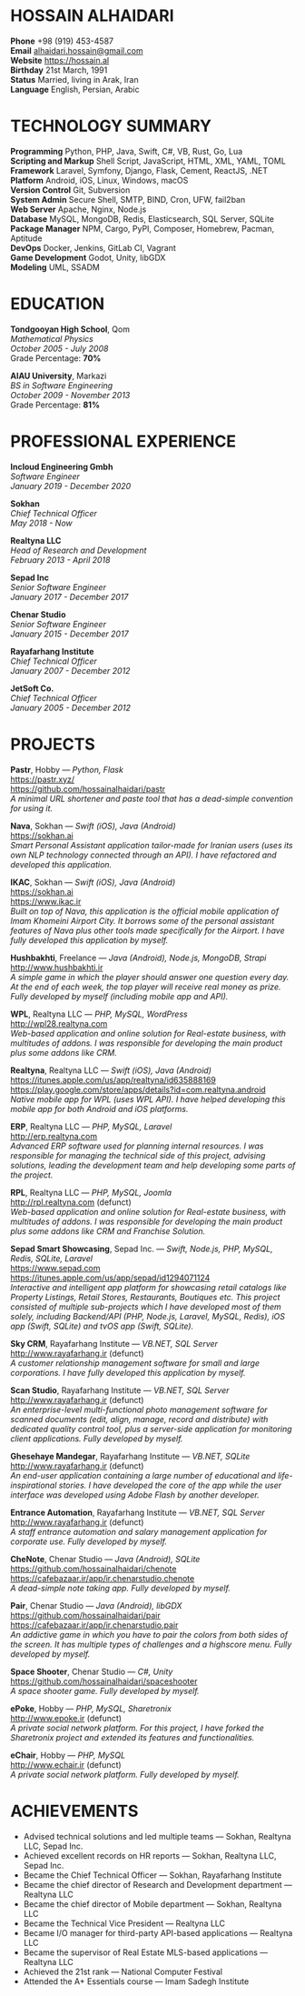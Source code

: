 # HOSSAIN ALHAIDARI
**Phone** +98 (919) 453-4587  
**Email** alhaidari.hossain@gmail.com  
**Website** https://hossain.al  
**Birthday** 21st March, 1991  
**Status** Married, living in Arak, Iran  
**Language** English, Persian, Arabic

# TECHNOLOGY SUMMARY
**Programming** Python, PHP, Java, Swift, C#, VB, Rust, Go, Lua  
**Scripting and Markup** Shell Script, JavaScript, HTML, XML, YAML, TOML  
**Framework** Laravel, Symfony, Django, Flask, Cement, ReactJS, .NET  
**Platform** Android, iOS, Linux, Windows, macOS  
**Version Control** Git, Subversion  
**System Admin** Secure Shell, SMTP, BIND, Cron, UFW, fail2ban  
**Web Server** Apache, Nginx, Node.js  
**Database** MySQL, MongoDB, Redis, Elasticsearch, SQL Server, SQLite  
**Package Manager** NPM, Cargo, PyPI, Composer, Homebrew, Pacman, Aptitude  
**DevOps** Docker, Jenkins, GitLab CI, Vagrant  
**Game Development** Godot, Unity, libGDX  
**Modeling** UML, SSADM

# EDUCATION
**Tondgooyan High School**, Qom  
*Mathematical Physics*  
*October 2005 - July 2008*  
Grade Percentage: **70%**

**AIAU University**, Markazi  
*BS in Software Engineering*  
*October 2009 - November 2013*  
Grade Percentage: **81%**

# PROFESSIONAL EXPERIENCE
**Incloud Engineering Gmbh**  
*Software Engineer*  
*January 2019 - December 2020*  

**Sokhan**  
*Chief Technical Officer*  
*May 2018 - Now*  

**Realtyna LLC**  
*Head of Research and Development*  
*February 2013 - April 2018*  

**Sepad Inc**  
*Senior Software Engineer*  
*January 2017 - December 2017*  

**Chenar Studio**  
*Senior Software Engineer*  
*January 2015 - December 2017*  

**Rayafarhang Institute**  
*Chief Technical Officer*  
*January 2007 - December 2012*  

**JetSoft Co.**  
*Chief Technical Officer*  
*January 2005 - December 2012*

# PROJECTS
**Pastr**, Hobby — *Python, Flask*  
https://pastr.xyz/  
https://github.com/hossainalhaidari/pastr  
*A minimal URL shortener and paste tool that has a dead-simple convention for using it.*  

**Nava**, Sokhan — *Swift (iOS), Java (Android)*  
https://sokhan.ai  
*Smart Personal Assistant application tailor-made for Iranian users (uses its own NLP technology connected through an API). I have refactored and developed this application.*  

**IKAC**, Sokhan — *Swift (iOS), Java (Android)*  
https://sokhan.ai  
https://www.ikac.ir  
*Built on top of Nava, this application is the official mobile application of Imam Khomeini Airport City. It borrows some of the personal assistant features of Nava plus other tools made specifically for the Airport. I have fully developed this application by myself.*  

**Hushbakhti**, Freelance — *Java (Android), Node.js, MongoDB, Strapi*  
http://www.hushbakhti.ir  
*A simple game in which the player should  answer one question every day. At the end of each week, the top player will receive real money as prize. Fully developed by myself (including mobile app and API).*  

**WPL**, Realtyna LLC — *PHP, MySQL, WordPress*  
http://wpl28.realtyna.com  
*Web-based application and online solution for Real-estate business, with multitudes of addons. I was responsible for developing the main product plus some addons like CRM.*  

**Realtyna**, Realtyna LLC — *Swift (iOS), Java (Android)*  
https://itunes.apple.com/us/app/realtyna/id635888169  
https://play.google.com/store/apps/details?id=com.realtyna.android  
*Native mobile app for WPL (uses WPL API). I have helped developing this mobile app for both Android and iOS platforms.*  

**ERP**, Realtyna LLC — *PHP, MySQL, Laravel*  
http://erp.realtyna.com  
*Advanced ERP software used for planning internal resources. I was responsible for managing the technical side of this project, advising solutions, leading the development team and help developing some parts of the project.*  

**RPL**, Realtyna LLC — *PHP, MySQL, Joomla*  
http://rpl.realtyna.com (defunct)  
*Web-based application and online solution for Real-estate business, with multitudes of addons. I was responsible for developing the main product plus some addons like CRM and Franchise Solution.*  

**Sepad Smart Showcasing**, Sepad Inc. — *Swift, Node.js, PHP, MySQL, Redis, SQLite, Laravel*  
https://www.sepad.com  
https://itunes.apple.com/us/app/sepad/id1294071124  
*Interactive and intelligent app platform for showcasing retail catalogs like Property Listings, Retail Stores, Restaurants, Boutiques etc. This project consisted of multiple sub-projects which I have developed most of them solely, including Backend/API (PHP, Node.js, Laravel, MySQL, Redis), iOS app (Swift, SQLite) and tvOS app (Swift, SQLite).*  

**Sky CRM**, Rayafarhang Institute — *VB.NET, SQL Server*  
http://www.rayafarhang.ir (defunct)  
*A customer relationship management software for small and large corporations. I have fully developed this application by myself.*  

**Scan Studio**, Rayafarhang Institute — *VB.NET, SQL Server*  
http://www.rayafarhang.ir (defunct)  
*An enterprise-level multi-functional photo management software for scanned documents (edit, align, manage, record and distribute) with dedicated quality control tool, plus a server-side application for monitoring client applications. Fully developed by myself.*  

**Ghesehaye Mandegar**, Rayafarhang Institute — *VB.NET, SQLite*  
http://www.rayafarhang.ir (defunct)  
*An end-user application containing a large number of educational and life-inspirational stories. I have developed the core of the app while the user interface was developed using Adobe Flash by another developer.*  

**Entrance Automation**, Rayafarhang Institute — *VB.NET, SQL Server*  
http://www.rayafarhang.ir (defunct)  
*A staff entrance automation and salary management application for corporate use. Fully developed by myself.*  

**CheNote**, Chenar Studio — *Java (Android), SQLite*  
https://github.com/hossainalhaidari/chenote  
https://cafebazaar.ir/app/ir.chenarstudio.chenote  
*A dead-simple note taking app. Fully developed by myself.*  

**Pair**, Chenar Studio — *Java (Android), libGDX*  
https://github.com/hossainalhaidari/pair  
https://cafebazaar.ir/app/ir.chenarstudio.pair  
*An addictive game in which you have to pair the colors from both sides of the screen. It has multiple types of challenges and a highscore menu. Fully developed by myself.*  

**Space Shooter**, Chenar Studio — *C#, Unity*  
https://github.com/hossainalhaidari/spaceshooter  
*A space shooter game. Fully developed by myself.*  

**ePoke**, Hobby — *PHP, MySQL, Sharetronix*  
http://www.epoke.ir (defunct)  
*A private social network platform. For this project, I have forked the Sharetronix project and extended its features and functionalities.*  

**eChair**, Hobby — *PHP, MySQL*  
http://www.echair.ir (defunct)  
*A private social network platform. Fully developed by myself.*

# ACHIEVEMENTS
- Advised technical solutions and led multiple teams — Sokhan, Realtyna LLC, Sepad Inc.
- Achieved excellent records on HR reports — Sokhan, Realtyna LLC, Sepad Inc.
- Became the Chief Technical Officer — Sokhan, Rayafarhang Institute
- Became the chief director of Research and Development department — Realtyna LLC
- Became the chief director of Mobile department — Sokhan, Realtyna LLC
- Became the Technical Vice President — Realtyna LLC
- Became I/O manager for third-party API-based applications — Realtyna LLC
- Became the supervisor of Real Estate MLS-based applications — Realtyna LLC
- Achieved the 21st rank — National Computer Festival
- Attended the A+ Essentials course — Imam Sadegh Institute
